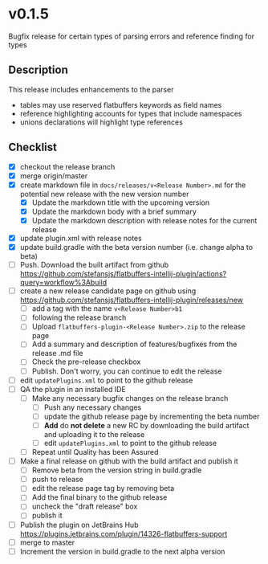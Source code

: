 # v0.1.5

Bugfix release for certain types of parsing errors and reference finding for types

## Description

This release includes enhancements to the parser
- tables may use reserved flatbuffers keywords as field names
- reference highlighting accounts for types that include namespaces
- unions declarations will highlight type references

## Checklist

- [x] checkout the release branch
- [x] merge origin/master
- [x] create markdown file in `docs/releases/v<Release Number>.md` for the potential new release with the new version
 number
  - [x] Update the markdown title with the upcoming version
  - [x] Update the markdown body with a brief summary
  - [x] Update the markdown description with release notes for the current release
- [x] update plugin.xml with release notes
- [x] update build.gradle with the beta version number (i.e. change alpha to beta)
- [ ] Push. Download the built artifact from github https://github.com/stefansjs/flatbuffers-intellij-plugin/actions?query=workflow%3Abuild
- [ ] create a new release candidate page on github using https://github.com/stefansjs/flatbuffers-intellij-plugin/releases/new
  - [ ] add a tag with the name `v<Release Number>b1` 
  - [ ] following the release branch
  - [ ] Upload `flatbuffers-plugin-<Release Number>.zip` to the release page
  - [ ] Add a summary and description of features/bugfixes from the release .md file
  - [ ] Check the pre-release checkbox
  - [ ] Publish. Don't worry, you can continue to edit the release
- [ ] edit `updatePlugins.xml` to point to the github release
- [ ] QA the plugin in an installed IDE
  - [ ] Make any necessary bugfix changes on the release branch
    - [ ] Push any necessary changes
    - [ ] update the github release page by incrementing the beta number
    - [ ] **Add** do **not delete** a new RC by downloading the build artifact and uploading it to the release
    - [ ] edit `updatePlugins.xml` to point to the github release
  - [ ] Repeat until Quality has been Assured
- [ ] Make a final release on github with the build artifact and publish it
  - [ ] Remove beta from the version string in build.gradle
  - [ ] push to release
  - [ ] edit the release page tag by removing beta
  - [ ] Add the final binary to the github release
  - [ ] uncheck the "draft release" box
  - [ ] publish it
- [ ] Publish the plugin on JetBrains Hub https://plugins.jetbrains.com/plugin/14326-flatbuffers-support
- [ ] merge to master
- [ ] Increment the version in build.gradle to the next alpha version